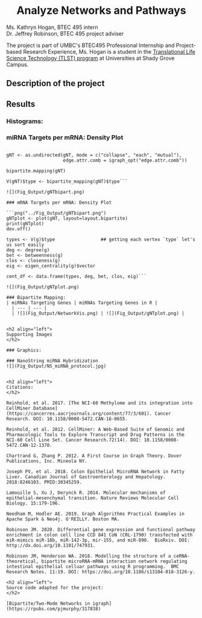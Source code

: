 <h1 align="center">
Analyze Networks and Pathways</h1>


Ms. Kathryn Hogan, BTEC 495 intern<br>
Dr. Jeffrey Robinson, BTEC 495 project adviser

The project is part of UMBC's BTEC495 Professional Internship and Project-based Research Experience, Ms. Hogan is a student in the [Translational Life Science Technology (TLST) program](http://shadygrove.umbc.edu/tlst.php) at Universities at Shady Grove Campus.

<h2 align="left">
Description of the project
</h2>

<h2 align="left">
Results
</h2>

### Histograms: 

### miRNA Targets per mRNA: Density Plot
```gNT <- graph.data.frame(nt)

gNT <- as.undirected(gNT, mode = c("collapse", "each", "mutual"),
                     edge.attr.comb = igraph_opt("edge.attr.comb"))

bipartite.mapping(gNT)

V(gNT)$type <- bipartite_mapping(gNT)$type```

![](Fig_Output/gNTbipart.png)

### mRNA Targets per mRNA: Density Plot

```png("../Fig_Output/gNTbipart.png")
gNTplot <- plot(gNT, layout=layout.bipartite)
print(gNTplot)
dev.off()

types <- V(g)$type                 ## getting each vertex `type` let's us sort easily
deg <- degree(g)
bet <- betweenness(g)
clos <- closeness(g)
eig <- eigen_centrality(g)$vector

cent_df <- data.frame(types, deg, bet, clos, eig)```

![](Fig_Output/gNTplot.png)

### Bipartite Mapping:
| miRNAs Targeting Genes | miRNAs Targeting Genes in R |
  | --- | --- |
  | ![](Fig_Output/NetworkVis.png) | ![](Fig_Output/gNTplot.png) |
  
  
<h2 align="left">  
Supporting Images
</h2>

### Graphics: 

### NanoString miRNA Hybridization
![](Fig_Output/NS_miRNA_protocol.jpg)


<h2 align="left">
Citations:
</h2>

Reinhold, et al. 2017. [The NCI-60 Methylome and its integration into CellMiner Database](https://cancerres.aacrjournals.org/content/77/3/601). Cancer Research. DOI: 10.1158/0008-5472.CAN-16-0655.

Reinhold, et al. 2012. CellMiner: A Web-Based Suite of Genomic and Pharmacologic Tools to Explore Transcript and Drug Patterns in the NCI-60 Cell Line Set. Cancer Research.72(14). DOI: 10.1158/0008-5472.CAN-12-1370. 

Chartrand G, Zhang P. 2012. A First Course in Graph Theory. Dover Publications, Inc. Mineola NY.

Joseph PV, et al. 2018. Colon Epithelial MicroRNA Network in Fatty Liver. Canadian Journal of Gastroenterology and Hepatology. 2018:8246103. PMID:30345259.

Lamouille S, Xu J, Derynck R. 2014. Molecular mechanisms of epithelial-mesenchymal transition. Nature Reviews Molecular Cell Biology. 15:179-196. 

Needham M, Hodler AE. 2019. Graph Algorithms Practical Examples in Apache Spark & Neo4j. O'REILLY. Boston MA.

Robinson JM. 2020. Differential gene expression and functional pathway enrichment in colon cell line CCD 841 CoN (CRL-1790) transfected with miR-mimics miR-18b, miR-142-3p, mir-155, and miR-890.  BioRxiv. DOI: http://dx.doi.org/10.1101/747931.

Robinson JM, Henderson WA. 2018. Modelling the structure of a ceRNA-theoretical, bipartite microRNA-mRNA interaction network regulating intestinal epithelial celluar pathways using R programming.  BMC Research Notes. 11:19. DOI: https://doi.org/10.1186/s13104-018-3126-y.

<h2 align="left">
Source code adapted for the project:
</h2>  

[Bipartite/Two-Mode Networks in igraph](https://rpubs.com/pjmurphy/317838)


